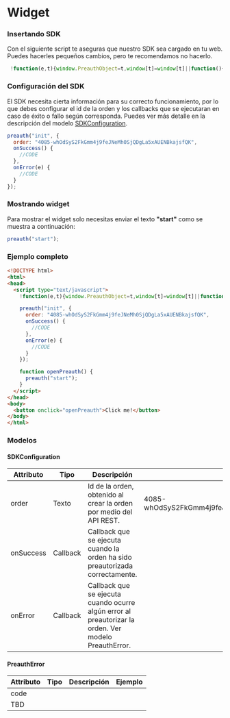 # Widget

### Insertando SDK

Con el siguiente script te aseguras que nuestro SDK sea cargado en tu web. Puedes hacerles pequeños cambios, pero te recomendamos no hacerlo.

```javascript
 !function(e,t){window.PreauthObject=t,window[t]=window[t]||function(){(window[t].q=window[t].q||[]).push(arguments)};const n="script",o=document.createElement(n),c=document.getElementsByTagName(n)[0];o.async=1,o.src=e,c.parentNode.insertBefore(o,c)}("https://dev-cdn.preauth.io/preauth.js","preauth");
```

### Configuración del SDK

El SDK necesita cierta información para su correcto funcionamiento, por lo que debes configurar el id de la orden y los callbacks que se ejecutaran en caso de éxito o fallo según corresponda. Puedes ver más detalle en la descripción del modelo [SDKConfiguration](widget.md#modelos).

```javascript
preauth("init", {
  order: "4085-whOdSyS2FkGmm4j9feJNeMh0SjQDgLa5xAUENBkajsfQK",
  onSuccess() {
    //CODE  
  },  
  onError(e) {
    //CODE
  }
});
```

### Mostrando widget

Para mostrar el widget solo necesitas enviar el texto **"start"** como se muestra a continuación:

```javascript
preauth("start");
```

### Ejemplo completo

```html
<!DOCTYPE html>
<html>
<head>
  <script type="text/javascript">
    !function(e,t){window.PreauthObject=t,window[t]=window[t]||function(){(window[t].q=window[t].q||[]).push(arguments)};const n="script",o=document.createElement(n),c=document.getElementsByTagName(n)[0];o.async=1,o.src=e,c.parentNode.insertBefore(o,c)}("https://dev-cdn.preauth.io/preauth.js","preauth");

    preauth("init", {
      order: "4085-whOdSyS2FkGmm4j9feJNeMh0SjQDgLa5xAUENBkajsfQK",
      onSuccess() {
        //CODE  
      },  
      onError(e) {
        //CODE
      }
    });

    function openPreauth() {
      preauth("start");
    }
  </script>
</head>
<body>
  <button onclick="openPreauth">Click me!</button>
</body>
</html>
```

### Modelos

#### SDKConfiguration

| Attributo | Tipo     | Descripción                                                                                          | Ejemplo                                            |
| --------- | -------- | ---------------------------------------------------------------------------------------------------- | -------------------------------------------------- |
| order     | Texto    | Id de la orden, obtenido al crear la orden por medio del API REST.                                   | 4085-whOdSyS2FkGmm4j9feJNeMh0SjQDgLa5xAUENBkajsfQK |
| onSuccess | Callback | Callback que se ejecuta cuando la orden ha sido preautorizada correctamente.                         |                                                    |
| onError   | Callback | Callback que se ejecuta cuando ocurre algún error al preautorizar la orden. Ver modelo PreauthError. |                                                    |

#### PreauthError

| Attributo | Tipo | Descripción | Ejemplo |
| --------- | ---- | ----------- | ------- |
| code      |      |             |         |
| TBD       |      |             |         |

